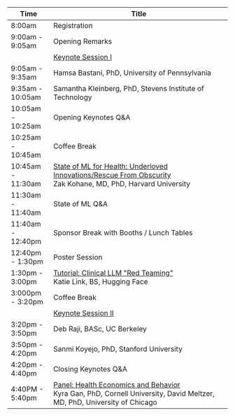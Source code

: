 <table class="table table-bordered table-sm">
  	<thead>
    <tr>
      <th style='width:15%'>Time</th>
      <th style='width:70%'>Title</th>
    </tr>
	</thead>
	 <tbody>
    <tr>
      <td>8:00am</td>
      <td>Registration</td>
    </tr>
    <tr>
      <td>9:00am - 9:05am</td>
      <td>Opening Remarks</td>
    </tr>
    <tr>
      <td></td>
      <td class="keynote"><span class="border-left-0"><span class="font-weight-bold"><a href="speakers.html#tab-keynotes">Keynote Session I</a></span></span></td>
    </tr>
     <tr>
      <td>9:05am - 9:35am</td>
      <td>
<span class="font-italic"><span class="font-weight-bold">Hamsa Bastani, PhD,</span> University of Pennsylvania</span>
      </td>
    </tr>
    <tr>
      <td>9:35am - 10:05am</td>
      <td><a href="speakers.html#tab-keynotes"></a><!-- <br> -->
        <span class="font-italic"><span class="font-weight-bold">Samantha Kleinberg, PhD,</span> Stevens Institute of Technology</span>
      </td> 
    </tr>
    <tr>
      <td>10:05am - 10:25am</td>
      <td>Opening Keynotes Q&A</td>
    </tr>
    <tr>
      <td>10:25am - 10:45am</td>
      <td>Coffee Break</td>
    </tr>
    <tr>
      <td>10:45am - 11:30am</td>
      <td><a href="speakers.html?S01#tab-ml_health">State of ML for Health:  Underloved Innovations/Rescue From Obscurity</a><br>
        <span class="font-italic"><span class="font-weight-bold">Zak Kohane, MD, PhD,</span> Harvard University</span>
      </td> 
    </tr>
     <tr>
      <td>11:30am - 11:40am</td>
      <td>State of ML Q&A</td>
    </tr>
     <tr>
      <td>11:40am - 12:40pm</td>
      <td>Sponsor Break with Booths / Lunch Tables</td>
    </tr>
    <tr>
      <td>12:40pm - 1:30pm</td>
      <td>Poster Session</td>
    </tr>
    <tr>
      <td>1:30pm - 3:00pm</td>
      <td>
        <a href="speakers.html?T01#tab-tutorials">Tutorial: Clinical LLM "Red Teaming"</a><br>
        <span class="font-italic"><span class="font-weight-bold">Katie Link, BS,</span> Hugging Face</span>
      </td> 
     <tr>
    <tr>
      <td>3:000pm - 3:20pm</td>
      <td>Coffee Break</td>
    </tr>
    <tr>
      <td></td>
      <td class="keynote"><span class="border-left-0"><span class="font-weight-bold"><a href="speakers.html?S03#tab-keynotes">Keynote Session II</a></span></span></td>
    </tr>
     <tr>
      <td>3:20pm - 3:50pm</td>
      <td><a href="speakers.html#tab-keynotes"></a><!-- <br> -->
        <span class="font-italic"><span class="font-weight-bold">Deb Raji, BASc,</span> UC Berkeley</span>
      </td> 
    </tr>
     <tr>
      <td>3:50pm - 4:20pm</td>
      <td><a href="speakers.html#tab-keynotes"></a><!-- <br> -->
        <span class="font-italic"><span class="font-weight-bold">Sanmi Koyejo, PhD,</span> Stanford University</span>
      </td> 
    </tr>
    <tr>
      <td>4:20pm - 4:40pm</td>
      <td>Closing Keynotes Q&A</td>
    </tr>
    <tr>
      <td>4:40PM - 5:40pm</td>
      <td>
        <a href="speakers.html#tab-panels">Panel: Health Economics and Behavior</a><br>
        <span class="font-italic"><span class="font-weight-bold">Kyra Gan, PhD,</span> Cornell University, <span class="font-italic"><span class="font-weight-bold">David Meltzer, MD, PhD,</span> University of Chicago</span></span>       
        <!--
        <span class="font-italic">Li Xu, Bo Liu, Ameer Hamza Khan, Lu Fan, <span class="font-weight-bold">Xiao-Ming Wu</span></span>: <a href="proceeding_P13.html">Multi-modal Pre-training for Medical Vision-language Understanding and Generation: An Empirical Study with A New Benchmark</a><br>
        <span class="font-italic"><span class="font-weight-bold">Vincent Jeanselme</span>, Chang Ho Yoon, Brian Tom, Jessica Barrett</span>: <a href="proceeding_P12.html">Neural Fine-Gray: Monotonic neural networks for competing risks</a><br>
        <span class="font-italic"><span class="font-weight-bold">Eunbyeol Cho</span>, Min Jae Lee, Kyunghoon Hur, Jiyoun Kim, Jinsung Yoon, Edward Choi</span>: <a href="proceeding_P28.html">Rediscovery of CNN's Versatility for Text-based Encoding of Raw Electronic Health Records</a><br>
        <span class="font-italic"><span class="font-weight-bold">William La Cava</span>, Elle Lett, Guangya Wan</span>: <a href="proceeding_P23.html">Fair Admission Risk Prediction with Proportional Multicalibration</a>
        -->
        </td>
    </tr>
  </tbody>
</table>